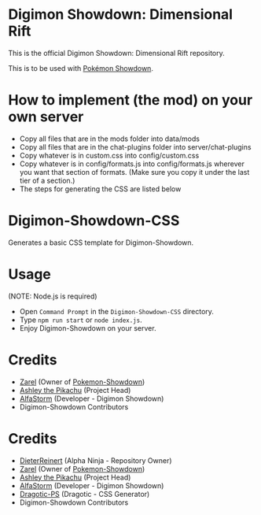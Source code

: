 # Digimon Showdown: Dimensional Rift

This is the official Digimon Showdown: Dimensional Rift repository.

This is to be used with [Pokémon Showdown](https://github.com/Zarel/Pokemon-Showdown).

# How to implement (the mod) on your own server

- Copy all files that are in the mods folder into data/mods
- Copy all files that are in the chat-plugins folder into server/chat-plugins
- Copy whatever is in custom.css into config/custom.css
- Copy whatever is in config/formats.js into config/formats.js wherever you want that section of formats. (Make sure you copy it under the last tier of a section.)
- The steps for generating the CSS are listed below

# Digimon-Showdown-CSS
Generates a basic CSS template for Digimon-Showdown.

# Usage
(NOTE: Node.js is required)
- Open `Command Prompt` in the `Digimon-Showdown-CSS` directory.
- Type `npm run start` or `node index.js`.
- Enjoy Digimon-Showdown on your server.

# Credits
- [Zarel](https://github.com/Zarel/) (Owner of [Pokemon-Showdown](https://github.com/Zarel/Pokemon-Showdown))
- [Ashley the Pikachu](https://github.com/AshleyPikachu) (Project Head)
- [AlfaStorm](https://github.com/AlphaWind) (Developer - Digimon Showdown)
- Digimon-Showdown Contributors


# Credits

- [DieterReinert](https://github.com/DieterReinert) (Alpha Ninja - Repository Owner)
- [Zarel](https://github.com/Zarel/) (Owner of [Pokemon-Showdown](https://github.com/Zarel/Pokemon-Showdown))
- [Ashley the Pikachu](https://github.com/AshleyPikachu) (Project Head)
- [AlfaStorm](https://github.com/AlphaWind) (Developer - Digimon Showdown)
- [Dragotic-PS](https://github.com/Dragotic-PS) (Dragotic - CSS Generator)
- Digimon-Showdown Contributors
